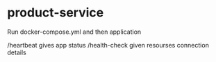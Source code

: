 # product-service

Run docker-compose.yml and then application

/heartbeat gives app status
/health-check given resourses connection details
